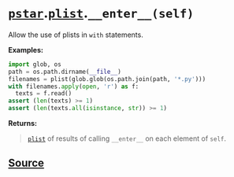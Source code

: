 # [`pstar`](./pstar.md).[`plist`](./pstar_plist.md).`__enter__(self)`

Allow the use of plists in `with` statements.

**Examples:**
```python
import glob, os
path = os.path.dirname(__file__)
filenames = plist(glob.glob(os.path.join(path, '*.py')))
with filenames.apply(open, 'r') as f:
  texts = f.read()
assert (len(texts) >= 1)
assert (len(texts.all(isinstance, str)) >= 1)
```

**Returns:**

>    [`plist`](./pstar_plist.md) of results of calling `__enter__` on each element of `self`.



## [Source](../pstar/pstar.py#L3070-L3088)